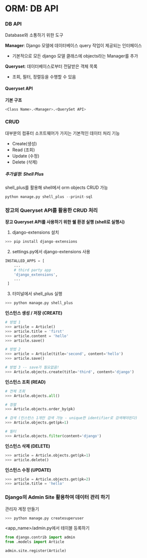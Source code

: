 # ORM: DB API

### DB API

Database와 소통하기 위한 도구

**Manager**: Django 모델에 데이터베이스 query 작업이 제공되는 인터페이스

- 기본적으로 모든 django 모델 클래스에 objects라는 Manager를 추가

**Queryset**: 데이터베이스로부터 전달받은 객체 목록

- 조회, 필터, 정렬등을 수행할 수 있음



#### Queryset API

**기본 구조**

 ```python
<Class Name>.<Manager>.<QuerySet API>
 ```



### CRUD

대부분의 컴퓨터 소프트웨어가 가지는 기본적인 데이터 처리 기능

- Create(생성)
- Read (조회)
- Update (수정)
- Delete (삭제)

#### 

##### 추가설정: Shell Plus 

shell_plus를 활용해 shell에서 orm objects CRUD 가능

```python
python manage.py shell_plus --prinit-sql
```



### 장고의 Queryset API를 활용한 CRUD 처리

**장고 Queryset API를 사용하기 위한 쉘 환경 실행 (shell로 실행시)**

1. django-extensions 설치

```python
>>> pip install django-extensions
```

2. settings.py에서 django-extensions 사용

```python
INSTALLED_APPS = [
  	...
    # third party app
    'django_extensions',
    ...
 ]
```

3. 터미널에서 shell_plus 실행

```python
>>> python manage.py shell_plus
```



**인스턴스 생성 / 저장 (CREATE)**

```python
# 방법 1
>>> article = Article()
>>> article.title = 'first'
>>> article.content = 'hello'
>>> article.save()

# 방법 2
>>> article = Article(title='second', content='hello')
>>> article.save()

# 방법 3 -- save가 필요없음!
>>> Article.objects.create(title='third', content='django')
```



**인스턴스 조회 (READ)**

```python
# 전체 조회
>>> Article.objects.all()

# 정렬
>>> Article.objects.order_by(pk)

# 검색 (인스턴스 1개만 검색 가능 - unique한 identifier로 검색해야된다)
>>> Article.objects.get(pk=1)

# 필터
>>> Article.objects.filter(content='django')
```



**인스턴스 삭제 (DELETE)**

```python
>>> article = Article.objects.get(pk=1)
>>> article.delete()
```



**인스턴스 수정 (UPDATE)**

```python
>>> article = Article.objects.get(pk=2)
>>> article.title = 'hello'
```



### Django의 Admin Site 활용하여 데이터 관리 하기

관리자 계정 만들기

```python
>>> python manage.py createsuperuser
```

<app_name>/admin.py에서 테이블 등록하기

```python
from django.contrib import admin
from .models import Article

admin.site.register(Article)
```


